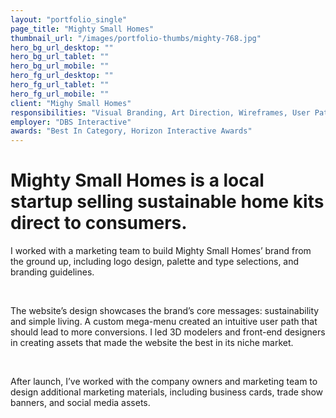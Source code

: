 ```yaml
---
layout: "portfolio_single"
page_title: "Mighty Small Homes"
thumbnail_url: "/images/portfolio-thumbs/mighty-768.jpg"
hero_bg_url_desktop: ""
hero_bg_url_tablet: ""
hero_bg_url_mobile: ""
hero_fg_url_desktop: ""
hero_fg_url_tablet: ""
hero_fg_url_mobile: ""
client: "Mighy Small Homes"
responsibilities: "Visual Branding, Art Direction, Wireframes, User Paths, Style Tiles, Mockups, Social Media Collateral"
employer: "DBS Interactive"
awards: "Best In Category, Horizon Interactive Awards"
---
```


# Mighty Small Homes is a local startup selling sustainable home kits direct to consumers.

I worked with a marketing team to build Mighty Small Homes’ brand from the ground up, including logo design, palette and type selections, and branding guidelines.

<div class="dual-image">
  <img src="#" alt="">
  <img src="#" alt="">
</div>

The website’s design showcases the brand’s core messages: sustainability and simple living. A custom mega-menu created an intuitive user path that should lead to more conversions. I led 3D modelers and front-end designers in creating assets that made the website the best in its niche market.

<div class="single-image">
  <img src="#" alt="">
</div>
<div class="dual-image">
  <img src="#" alt="">
  <img src="#" alt="">
</div>

After launch, I’ve worked with the company owners and marketing team to design additional marketing materials, including business cards, trade show banners, and social media assets.

<div class="dual-image">
  <img src="#" alt="">
  <img src="#" alt="">
</div>
